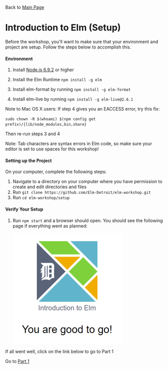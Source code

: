 Back to [Main Page](../README.md)

# Introduction to Elm (Setup)

Before the workshop, you'll want to make sure that your environment and project are setup. Follow the steps below to accomplish this. 

#### Environment
 
1. Install <a href="https://nodejs.org" target="_blank">Node.js 6.9.2</a> or higher

2. Install the Elm Runtime `npm install -g elm`

3. Install elm-format by running `npm install -g elm-format`

4. Install elm-live by running `npm install -g elm-live@2.6.1`

Note to Mac OS X users: If step 4 gives you an EACCESS error, try this fix:

`sudo chown -R $(whoami) $(npm config get prefix)/{lib/node_modules,bin,share}`

Then re-run steps 3 and 4

Note: Tab characters are syntax errors in Elm code, so make sure your editor is set to use spaces for this workshop!

#### Setting up the Project
On your computer, complete the following steps:
1. Navigate to a directory on your computer where you have permission to create and edit directories and files
2. Run `git clone https://github.com/Elm-Detroit/elm-workshop.git`
3. Run `cd elm-workshop/setup`

#### Verify Your Setup
1. Run `npm start` and a browser should open. You should see the following page if everything went as planned:

    <img src="https://github.com/Elm-Detroit/elm-workshop/blob/master/static/images/verification-success.png" width="350" alt="Verification Image" />

If all went well, click on the link below to go to Part 1

Go to [Part 1](../part1/README.md)